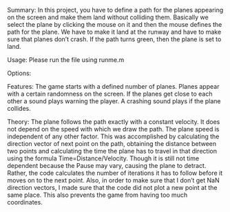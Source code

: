 Summary: In this project, you have to define a path for the planes appearing on the screen and make them land without colliding them.  Basically we select the plane by clicking the mouse on it and then the mouse defines the path for the plane. We have to make it land at the runway and have to make sure that planes don’t crash. If the path turns green, then the plane is set to land. 

Usage: Please run the file using runme.m

Options:

Features: The game starts with a defined number of planes.
Planes appear with a certain randomness on the screen. 
If the planes get close to each other a sound plays warning the player.
A crashing sound plays if the plane collides.

Theory:
 The plane follows the path exactly with a constant velocity. It does not depend on the speed with which we draw the path. The plane speed is independent of any other factor. This was accomplished by calculating the direction vector of next point on the path, obtaining the distance between two points and calculating the time the plane has to travel in that direction using the formula Time=Distance/Velocity. Though it is still not time dependent because the Pause may vary, causing the plane to detract. Rather, the code calculates the number of iterations it has to follow before it moves on to the next point. Also, in order to make sure that I don’t get NaN direction vectors, I made sure that the code did not plot a new point at the same place. This also prevents the game from having too much coordinates.
